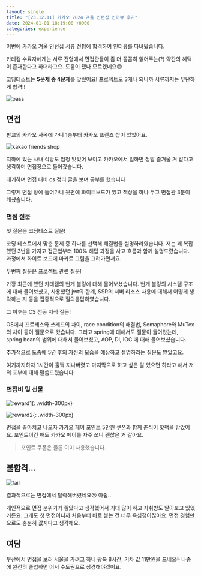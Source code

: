 ```yaml
---
layout: single
title: "[23.12.11] 카카오 2024 겨울 인턴십 인터뷰 후기"
date: 2024-01-01 18:19:00 +0900
categories: experience
---
```


이번에 카카오 겨울 인턴십 서류 전형에 합격하여 인터뷰를 다녀왔습니다.

카테캠 수료자에게는 서류 전형에서 면접관들이 좀 더 꼼꼼히 읽어주는(?) 약간의 혜택이 존재한다고 하더라고요. 도움이 됐나 모르겠네요😅

코딩테스트는 **5문제 중 4문제**를 맞췄어요! 프로젝트도 3개나 되니까 서류까지는 무난하게 합격!!

![pass](/assets//images/2024-01-01/pass-papers.jpg)

## 면접

판교의 카카오 사옥에 가니 1층부터 카카오 프렌즈 샵이 있었어요.

![kakao friends shop](/assets/images/2024-01-01/kakao-friends-shop.jpg)

지하에 있는 사내 식당도 엄청 맛있어 보이고 카카오에서 일하면 정말 즐거울 거 같다고 생각하며 면접장으로 들어갔습니다.

대기하며 면접 대비 cs 정리 글을 보며 공부를 했습니다

그렇게 면접 장에 들어가니 뒷편에 화이트보드가 있고 책상을 하나 두고 면접관 3분이 계셨습니다.

### 면접 질문

첫 질문은 코딩테스트 질문!

코딩 테스트에서 맞춘 문제 중 하나를 선택해 해결법을 설명하라였습니다. 저는 꽤 복잡했던 3번을 가지고 접근법부터 100% 해답 과정을 사고 흐름과 함께 설명드렸습니다. 과정에서 화이트 보드에 마카로 그림을 그려가면서요.

두번째 질문은 프로젝트 관련 질문!

가장 최근에 했던 카테캠의 번개 볼링에 대해 물어보셨습니다. 번개 볼링의 시스템 구조에 대해 물어보셨고, 사용했던 jwt의 한계, SSR의 서버 리소스 사용에 대해서 어떻게 생각하는 지 등을 집중적으로 질의응답하였습니다.

그 이후는 CS 전공 지식 질문!

OS에서 프로세스와 쓰레드의 차이, race condition의 해결법, Semaphore와 MuTex의 차이 등이 질문으로 왔습니다. 그리고 spring에 대해서도 질문이 들어왔는데, spring bean의 범위에 대해서 물어보셨고, AOP, DI, IOC 에 대해 물어보셨습니다.

추가적으로 도중에 5년 후의 자신의 모습을 예상하고 설명하라는 질문도 받았고요.

여기까지하자 1시간이 훌쩍 지나버렸고 마지막으로 하고 싶은 말 있으면 하라고 해서 저의 포부에 대해 말씀드렸습니다.

### 면접비 및 선물

![reward1](/assets/images/2024-01-01/reward1.jpg){: .width-300px}

![reward2](/assets/images/2024-01-01/reward2.jpg){: .width-300px}

면접을 끝마치고 나오자 카카오 페이 포인트 5만원 쿠폰과 함께 춘식이 핫팩을 받았어요. 포인트이긴 해도 카카오 페이를 자주 쓰니 괜찮은 거 같아요.

> 포인트 쿠폰은 물론 이미 사용했습니다.

## 불합격\...

![fail](/assets/images/2024-01-01/fail.jpg)

결과적으로는 면접에서 탈락해버렸네요😢 아쉽..

개인적으로 면접 분위기가 좋았다고 생각했어서 기대 많이 하고 자취방도 알아보고 있었거든요. 그래도 첫 면접이니까 처음부터 바로 붙는 건 너무 욕심쟁이잖아요. 면접 경험만으로도 충분히 값지다고 생각해요.

## 여담

부산에서 면접을 보러 서울을 가려고 하니 왕복 8시간, 기차 값 11만원을 드네요💦 나중에 완전히 졸업하면 어서 수도권으로 상경해야겠어요.
